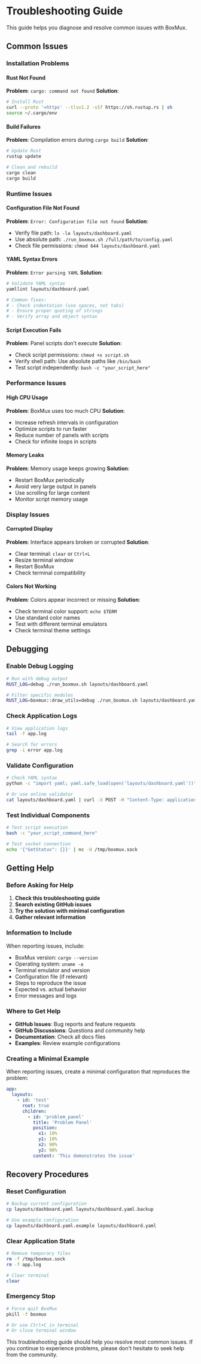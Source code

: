 # Troubleshooting Guide

This guide helps you diagnose and resolve common issues with BoxMux.

## Common Issues

### Installation Problems

#### Rust Not Found
**Problem**: `cargo: command not found`
**Solution**:
```bash
# Install Rust
curl --proto '=https' --tlsv1.2 -sSf https://sh.rustup.rs | sh
source ~/.cargo/env
```

#### Build Failures
**Problem**: Compilation errors during `cargo build`
**Solution**:
```bash
# Update Rust
rustup update

# Clean and rebuild
cargo clean
cargo build
```

### Runtime Issues

#### Configuration File Not Found
**Problem**: `Error: Configuration file not found`
**Solution**:
- Verify file path: `ls -la layouts/dashboard.yaml`
- Use absolute path: `./run_boxmux.sh /full/path/to/config.yaml`
- Check file permissions: `chmod 644 layouts/dashboard.yaml`

#### YAML Syntax Errors
**Problem**: `Error parsing YAML`
**Solution**:
```bash
# Validate YAML syntax
yamllint layouts/dashboard.yaml

# Common fixes:
# - Check indentation (use spaces, not tabs)
# - Ensure proper quoting of strings
# - Verify array and object syntax
```

#### Script Execution Fails
**Problem**: Panel scripts don't execute
**Solution**:
- Check script permissions: `chmod +x script.sh`
- Verify shell path: Use absolute paths like `/bin/bash`
- Test script independently: `bash -c "your_script_here"`

### Performance Issues

#### High CPU Usage
**Problem**: BoxMux uses too much CPU
**Solution**:
- Increase refresh intervals in configuration
- Optimize scripts to run faster
- Reduce number of panels with scripts
- Check for infinite loops in scripts

#### Memory Leaks
**Problem**: Memory usage keeps growing
**Solution**:
- Restart BoxMux periodically
- Avoid very large output in panels
- Use scrolling for large content
- Monitor script memory usage

### Display Issues

#### Corrupted Display
**Problem**: Interface appears broken or corrupted
**Solution**:
- Clear terminal: `clear` or `Ctrl+L`
- Resize terminal window
- Restart BoxMux
- Check terminal compatibility

#### Colors Not Working
**Problem**: Colors appear incorrect or missing
**Solution**:
- Check terminal color support: `echo $TERM`
- Use standard color names
- Test with different terminal emulators
- Check terminal theme settings

## Debugging

### Enable Debug Logging
```bash
# Run with debug output
RUST_LOG=debug ./run_boxmux.sh layouts/dashboard.yaml

# Filter specific modules
RUST_LOG=boxmux::draw_utils=debug ./run_boxmux.sh layouts/dashboard.yaml
```

### Check Application Logs
```bash
# View application logs
tail -f app.log

# Search for errors
grep -i error app.log
```

### Validate Configuration
```bash
# Check YAML syntax
python -c "import yaml; yaml.safe_load(open('layouts/dashboard.yaml'))"

# Or use online validator
cat layouts/dashboard.yaml | curl -X POST -H "Content-Type: application/yaml" -d @- https://yaml-validator.com/
```

### Test Individual Components
```bash
# Test script execution
bash -c "your_script_command_here"

# Test socket connection
echo '{"GetStatus": {}}' | nc -U /tmp/boxmux.sock
```

## Getting Help

### Before Asking for Help

1. **Check this troubleshooting guide**
2. **Search existing GitHub issues**
3. **Try the solution with minimal configuration**
4. **Gather relevant information**

### Information to Include

When reporting issues, include:
- BoxMux version: `cargo --version`
- Operating system: `uname -a`
- Terminal emulator and version
- Configuration file (if relevant)
- Steps to reproduce the issue
- Expected vs. actual behavior
- Error messages and logs

### Where to Get Help

- **GitHub Issues**: Bug reports and feature requests
- **GitHub Discussions**: Questions and community help
- **Documentation**: Check all docs files
- **Examples**: Review example configurations

### Creating a Minimal Example

When reporting issues, create a minimal configuration that reproduces the problem:

```yaml
app:
  layouts:
    - id: 'test'
      root: true
      children:
        - id: 'problem_panel'
          title: 'Problem Panel'
          position:
            x1: 10%
            y1: 10%
            x2: 90%
            y2: 90%
          content: 'This demonstrates the issue'
```

## Recovery Procedures

### Reset Configuration
```bash
# Backup current configuration
cp layouts/dashboard.yaml layouts/dashboard.yaml.backup

# Use example configuration
cp layouts/dashboard.yaml.example layouts/dashboard.yaml
```

### Clear Application State
```bash
# Remove temporary files
rm -f /tmp/boxmux.sock
rm -f app.log

# Clear terminal
clear
```

### Emergency Stop
```bash
# Force quit BoxMux
pkill -f boxmux

# Or use Ctrl+C in terminal
# Or close terminal window
```

This troubleshooting guide should help you resolve most common issues. If you continue to experience problems, please don't hesitate to seek help from the community.